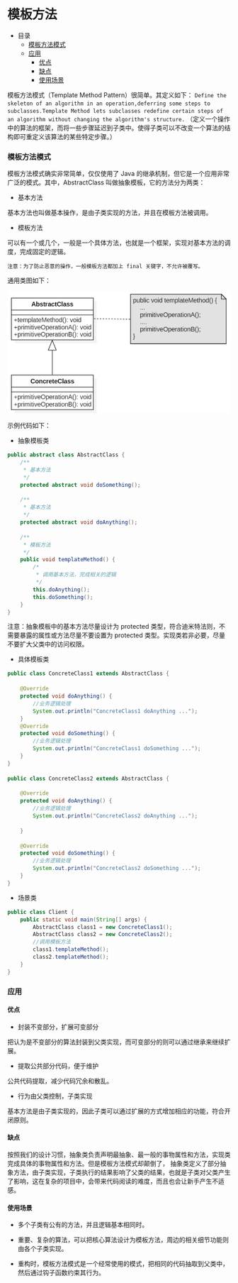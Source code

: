 # 模板方法

- 目录
    - [模板方法模式](#模板方法模式)
    - [应用](#应用)
        - [优点](#优点)
        - [缺点](#缺点)
        - [使用场景](#使用场景)

模板方法模式（Template Method Pattern）很简单。其定义如下：
`Define the skeleton of an algorithm in an operation,deferring some steps to subclasses.Template Method lets subclasses redefine certain steps of an algorithm without changing the algorithm's structure.`
（定义一个操作中的算法的框架，而将一些步骤延迟到子类中。使得子类可以不改变一个算法的结构即可重定义该算法的某些特定步骤。）

### 模板方法模式

模板方法模式确实非常简单，仅仅使用了 Java 的继承机制，但它是一个应用非常广泛的模式。其中，AbstractClass 叫做抽象模板，它的方法分为两类：

- 基本方法

基本方法也叫做基本操作，是由子类实现的方法，并且在模板方法被调用。

- 模板方法

可以有一个或几个，一般是一个具体方法，也就是一个框架，实现对基本方法的调度，完成固定的逻辑。

`注意：为了防止恶意的操作，一般模板方法都加上 final 关键字，不允许被覆写。`

通用类图如下：

<div align="left">
    <img src="https://github.com/lazecoding/Note/blob/main/images/pattern/模板方法模式通用类图.png" width="600px">
</div>

示例代码如下：

- 抽象模板类

```java
public abstract class AbstractClass {
    /**
     * 基本方法
     */
    protected abstract void doSomething();

    /**
     * 基本方法
     */
    protected abstract void doAnything();

    /**
     * 模板方法
     */
    public void templateMethod() {
        /*
         * 调用基本方法，完成相关的逻辑
         */
        this.doAnything();
        this.doSomething();
    }
}
```

注意：抽象模板中的基本方法尽量设计为 protected 类型，符合迪米特法则，不需要暴露的属性或方法尽量不要设置为 protected 类型。实现类若非必要，尽量不要扩大父类中的访问权限。

- 具体模板类

```java
public class ConcreteClass1 extends AbstractClass {

    @Override
    protected void doAnything() {
        //业务逻辑处理
        System.out.println("ConcreteClass1 doAnything ...");
    }
    @Override
    protected void doSomething() {
        //业务逻辑处理
        System.out.println("ConcreteClass1 doSomething ...");
    }
}

public class ConcreteClass2 extends AbstractClass {

    @Override
    protected void doAnything() {
        //业务逻辑处理
        System.out.println("ConcreteClass2 doAnything ...");

    }

    @Override
    protected void doSomething() {
        //业务逻辑处理
        System.out.println("ConcreteClass2 doSomething ...");
    }
}
```

- 场景类

```java
public class Client {
    public static void main(String[] args) {
        AbstractClass class1 = new ConcreteClass1();
        AbstractClass class2 = new ConcreteClass2();
        //调用模板方法
        class1.templateMethod();
        class2.templateMethod();
    }
}
```

### 应用

#### 优点

- 封装不变部分，扩展可变部分

把认为是不变部分的算法封装到父类实现，而可变部分的则可以通过继承来继续扩展。

- 提取公共部分代码，便于维护

公共代码提取，减少代码冗余和散乱。

- 行为由父类控制，子类实现

基本方法是由子类实现的，因此子类可以通过扩展的方式增加相应的功能，符合开闭原则。

#### 缺点

按照我们的设计习惯，抽象类负责声明最抽象、最一般的事物属性和方法，实现类完成具体的事物属性和方法。但是模板方法模式却颠倒了，
抽象类定义了部分抽象方法，由子类实现，子类执行的结果影响了父类的结果，也就是子类对父类产生了影响，这在复杂的项目中，会带来代码阅读的难度，而且也会让新手产生不适感。

#### 使用场景

- 多个子类有公有的方法，并且逻辑基本相同时。

- 重要、复杂的算法，可以把核心算法设计为模板方法，周边的相关细节功能则由各个子类实现。

- 重构时，模板方法模式是一个经常使用的模式，把相同的代码抽取到父类中，然后通过钩子函数约束其行为。
